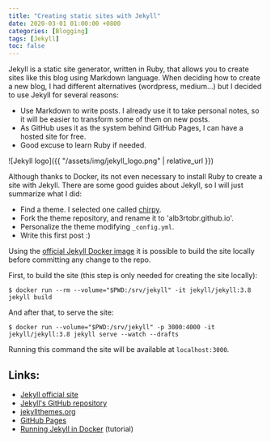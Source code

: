 ```yaml
---
title: "Creating static sites with Jekyll"
date: 2020-03-01 01:00:00 +0800
categories: [Blogging]
tags: [Jekyll]
toc: false
---
```


Jekyll is a static site generator, written in Ruby, that allows you to create sites like this blog using Markdown language.
When deciding how to create a new blog, I had different alternatives (wordpress, medium...) but I decided to use Jekyll for several reasons:
* Use Markdown to write posts. I already use it to take personal notes, so it will be easier to transform some of them on new posts.
* As GitHub uses it as the system behind GitHub Pages, I can have a hosted site for free.
* Good excuse to learn Ruby if needed.

![Jekyll logo]({{ "/assets/img/jekyll_logo.png" | relative_url }})

Although thanks to Docker, its not even necessary to install Ruby to create a site with Jekyll.
There are some good guides about Jekyll, so I will just summarize what I did:
* Find a theme. I selected one called [chirpy](https://github.com/cotes2020/jekyll-theme-chirpy/).
* Fork the theme repository, and rename it to 'alb3rtobr.github.io'.
* Personalize the theme modifying `_config.yml`.
* Write this first post :)

Using the [official Jekyll Docker image](https://hub.docker.com/r/jekyll/jekyll/) it is possible to build the site locally before committing any change to the repo.

First, to build the site (this step is only needed for creating the site locally):

```console
$ docker run --rm --volume="$PWD:/srv/jekyll" -it jekyll/jekyll:3.8 jekyll build
```

And after that, to serve the site:

```console
$ docker run --volume="$PWD:/srv/jekyll" -p 3000:4000 -it jekyll/jekyll:3.8 jekyll serve --watch --drafts
```
Running this command the site will be available at `localhost:3000`.

## Links:

* [Jekyll official site](https://https://jekyllrb.com/)
* [Jekyll's GitHub repository](https://github.com/jekyll/jekyll)
* [jekyllthemes.org](http://jekyllthemes.org/)
* [GitHub Pages](https://pages.github.com/)
* [Running Jekyll in Docker](https://ddewaele.github.io/running-jekyll-in-docker/) (tutorial)
